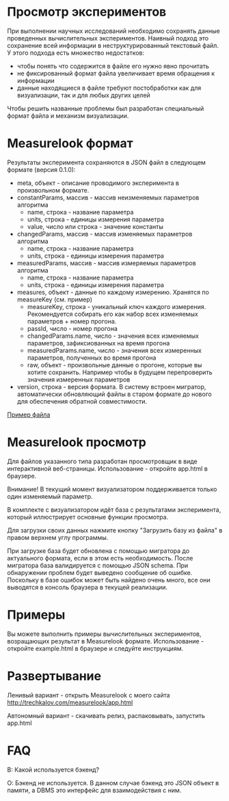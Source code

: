 # Просмотр экспериментов

При выполнении научных исследований необходимо сохранять данные проведенных вычислительных экспериментов. 
Наивный подход это сохранение всей информации в неструктурированный текстовый файл. У этого подхода есть множество недостатков:
- чтобы понять что содержится в файле его нужно явно прочитать
- не фиксированный формат файла увеличивает время обращения к информации
- данные находящиеся в файле требуют постобработки как для визуализации, так и для любых других целей

Чтобы решить названные проблемы был разработан специальный формат файла и механизм визуализации.

# Measurelook формат

Результаты эксперимента сохраняются в JSON файл в следующем формате (версия 0.1.0): 
- meta, объект - описание проводимого эксперимента в произвольном формате.
- constantParams, массив - массив неизменяемых параметров алгоритма
  - name, строка - название параметра
  - units, строка - единицы измерения параметра
  - value, число или строка - значение константы
- changedParams, массив - массив изменяемых параметров алгоритма
  - name, строка - название параметра
  - units, строка - единицы измерения параметра
- measuredParams, массив - массив измеряемых параметров алгоритма
  - name, строка - название параметра
  - units, строка - единицы измерения параметра
- measures, объект - данные по каждому измерению. Хранятся по measureKey (см. пример)
  - measureKey, строка - уникальный ключ каждого измерения. Рекомендуется собирать его как набор всех изменяемых параметров + номер прогона.
  - passId, число - номер прогона
  - changedParams.name, число - значения всех изменяемых параметров, зафиксиованных на время прогона
  - measuredParams.name, число - значения всех измеренных параметров, полученных во время прогона
  - raw, объект - произвольные данные о прогоне, которые вы хотите сохранить. Например чтобы в будущем перепроверить значения измеренных параметров
- version, строка - версия формата. В систему встроен мигратор, автоматически обновляющий файлы в старом формате до нового для обеспечения обратной совместимости.

[Пример файла](https://github.com/NtsDK/measurelook/wiki/%D0%9F%D1%80%D0%B8%D0%BC%D0%B5%D1%80-%D1%84%D0%B0%D0%B9%D0%BB%D0%B0-measurelook)

# Measurelook просмотр

Для файлов указанного типа разработан просмотровщик в виде интерактивной веб-страницы.
Использование - откройте app.html в браузере.

Внимание! В текущий момент визуализатором поддерживается только один изменяемый параметр.

В комплекте с визуализатором идёт база с результатами эксперимента, который иллюстрирует основные функции просмотра.

Для загрузки своих данных нажмите кнопку "Загрузить базу из файла" в правом верхнем углу программы.

При загрузке база будет обновлена с помощью мигратора до актуального формата, если в этом есть необходимость.
После мигратора база валидируется с помощью JSON schema. При обнаружении проблем будет выведено сообщение об ошибке.
Поскольку в базе ошибок может быть найдено очень много, все они выводятся в консоль браузера в текущей реализации.

# Примеры

Вы можете выполнить примеры вычислительных экспериментов, возращающих результат в Measurelook формате.
Использование - откройте example.html в браузере и следуйте инструкциям.

# Развертывание

Ленивый вариант - открыть Measurelook с моего сайта http://trechkalov.com/measurelook/app.html

Автономный вариант - скачивать релиз, распаковывать, запустить app.html

# FAQ

В: Какой используется бэкенд?

О: Бэкенд не используется. В данном случае бэкенд это JSON объект в памяти, а DBMS это интерфейс для взаимодействия с ним.

